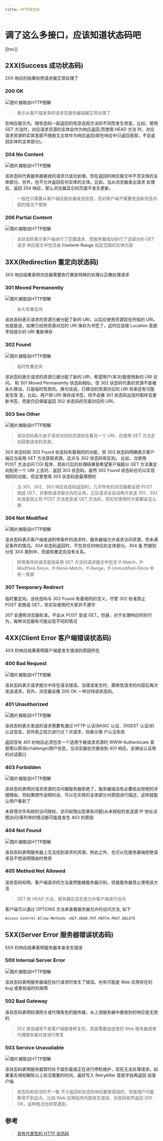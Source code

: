 ```yaml
---
title: HTTP状态码
---
```




# 调了这么多接口，应该知道状态码吧
[[toc]]

## 2XX(Success 成功状态码)

2XX 响应的结果标明请求被正常处理了

### 200 OK



![图片摘取自HTTP图解](/blog-press/images/16029efa6af2ea6c)



> 表示从客户端发来的请求在服务器端被正常处理了

在响应报文内，随状态码一起返回的信息会因方法的不同而发生改变。比如，使用 GET 方法时，对应请求资源的实体会作为响应返回;而使用 HEAD 方法 时，对应请求资源的实体首部不随报文主体作为响应返回(即在响应中只返回首部，不会返回实体的主体部分)。

### 204 No Content



![图片摘取自HTTP图解](/blog-press/images/16029efa697ec682)



该状态码代表服务器接收的请求已成功处理，但在返回的响应报文中不含实体的主体部分。另外，也不允许返回任何实体的主体。比如，当从浏览器发出请求 处理后，返回 204 响应，那么浏览器显示的页面不发生更新。

> 一般在只需要从客户端往服务器发送信息，而对客户端不需要发送新信息内容的情况下使用

### 206 Partial Content



![图片摘取自HTTP图解](/blog-press/images/16029efb76d2b65f)



> 该状态码表示客户端进行了范围请求，而服务器成功执行了这部分的 GET 请求
>  响应报文中包含由 **Content-Range** 指定范围的实体内容

## 3XX(Redirection 重定向状态码)

3XX 响应结果表明浏览器需要执行某些特殊的处理以正确处理请求

### 301 Moved Permanently



![图片摘取自HTTP图解](/blog-press/images/16029efa6a4ba749)



> 永久性重定向

该状态码表示请求的资源已被分配了新的 URI，以后应使用资源现在所指的 URI。也就是说，如果已经把资源对应的 URI 保存为书签了，这时应该按 Location 首部字段提示的 URI 重新保存

### 302 Found



![图片摘取自HTTP图解](/blog-press/images/16029efba78b2b7e)



> 临时性重定向

该状态码表示请求的资源已被分配了新的 URI，希望用户(本次)能使用新的 URI 访问。 和 301 Moved Permanently 状态码相似，但 302 状态码代表的资源不是被永久移动，只是临时性质的。换句话说，已移动的资源对应的 URI 将来还有可能发生改 变。比如，用户把 URI 保存成书签，但不会像 301 状态码出现时那样去更新书签，而是仍旧保留返回 302 状态码的页面对应的 URI。

### 303 See Other



![图片摘取自HTTP图解](/blog-press/images/16029efbc1b5cfce)



> 该状态码表示由于请求对应的资源存在着另一个 URI，应使用 GET 方法定向获取请求的资源。

303 状态码和 302 Found 状态码有着相同的功能，但 303 状态码明确表示客户端应当采用 GET 方法获取资源，这点与 302 状态码有区别。 比如，当使用 POST 方法访问 CGI 程序，其执行后的处理结果是希望客户端能以 GET 方法重定向到另一个 URI 上去时，返回 303 状态码。虽然 302 Found 状态码也可以实现相同的功能，但这里使用 303 状态码是最理想的

> 当 301、302、303 响应状态码返回时，几乎所有的浏览器都会把 POST 改成 GET，并删除请求报文内的主体，之后请求会自动再次发送
>  301、302 标准是禁止将 POST 方法改变成 GET 方法的，但实际使用时大家都会这么做

### 304 Not Modified



![图片摘取自HTTP图解](/blog-press/images/16029efaa07f726e)



该状态码表示客户端发送附带条件的请求时，服务器端允许请求访问资源，但未满足条件的情况。304 状态码返回时，不包含任何响应的主体部分。304 虽 然被划分在 3XX 类别中，但是和重定向没有关系。

> 附带条件的请求是指采用 GET 方法的请求报文中包含 If-Match，If-Modified-Since，If-None-Match，If-Range，If-Unmodified-Since 中任一首部

### 307 Temporary Redirect

临时重定向。该状态码与 302 Found 有着相同的含义。尽管 302 标准禁止 POST 变换成 GET，但实际使用时大家并不遵守

307 会遵照浏览器标准，不会从 POST 变成 GET。但是，对于处理响应时的行为，每种浏览器有可能出现不同的情况

## 4XX(Client Error 客户端错误状态码)

4XX 的响应结果表明客户端是发生错误的原因所在

### 400 Bad Request



![图片摘取自HTTP图解](/blog-press/images/16029efaa064bdb6)



该状态码表示请求报文中存在语法错误。当错误发生时，需修改请求的内容后再次发送请求。另外，浏览器会像 200 OK 一样对待该状态码。

### 401 Unauthorized



![图片摘取自HTTP图解](/blog-press/images/16029efacc2e6a4c)



该状态码表示发送的请求需要有通过 HTTP 认证(BASIC 认证、DIGEST 认证)的认证信息。另外若之前已进行过 1 次请求，则表示用 户认证失败

返回含有 401 的响应必须包含一个适用于被请求资源的 WWW-Authenticate 首部用以质询(challenge)用户信息。当浏览器初次接收到 401 响应，会弹出认证用的对话窗口

### 403 Forbidden



![图片摘取自HTTP图解](/blog-press/images/16029efaa0cce655)



该状态码表明对请求资源的访问被服务器拒绝了。服务器端没有必要给出拒绝的详细理由，但如果想作说明的话，可以在实体的主体部分对原因进行描述，这样就能让用户看到了

未获得文件系统的访问授权，访问权限出现某些问题(从未授权的发送源 IP 地址试图访问)等列举的情况都可能是发生 403 的原因

### 404 Not Found



![图片摘取自HTTP图解](/blog-press/images/16029efac97cd782)



该状态码表明服务器上无法找到请求的资源。除此之外，也可以在服务器端拒绝请求且不想说明理由时使用

### 405 Method Not Allowed

该状态码标明，客户端请求的方法虽然能被服务器识别，但是服务器禁止使用该方法

> GET 和 HEAD 方法，服务器应该总是允许客户端进行访问

客户端可以通过 OPTIONS 方法来查看服务器允许的访问方法, 如下

```js
Access-Control-Allow-Methods →GET,HEAD,PUT,PATCH,POST,DELETE
```

## 5XX(Server Error 服务器错误状态码)

5XX 的响应结果表明服务器本身发生错误

### 500 Internal Server Error



![图片摘取自HTTP图解](/blog-press/images/16029efae2420839)



该状态码表明服务器端在执行请求时发生了错误。也有可能是 Web 应用存在的 bug 或某些临时的故障

### 502 Bad Gateway

该状态码表明扮演网关或代理角色的服务器，从上游服务器中接收到的响应是无效的

> 502 错误通常不是客户端能够修复的，而是需要由途径的 Web 服务器或者代理服务器对其进行修复

### 503 Service Unavailable



![图片摘取自HTTP图解](/blog-press/images/16029efaf01b284a)



该状态码表明服务器暂时处于超负载或正在进行停机维护，现在无法处理请求。如果事先得知解除以上状况需要的时间，最好写入 RetryAfter 首部字段再返回 给客户端

> 状态码和状况的不一致
>  不少返回的状态码响应都是错误的，但是用户可能察觉不到这点。比如 Web 应用程序内部发生错误，状态码依然返回 200 OK，这种情况也经常遇到。

## 参考

> [具有代表性的 HTTP 状态码](https://juejin.cn/post/6844903519447678990#heading-20)


